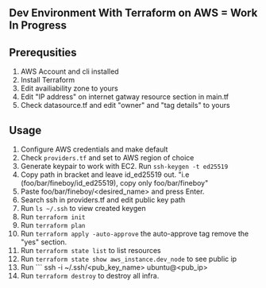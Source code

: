 ## Dev Environment With Terraform on AWS = Work In Progress

## Prerequsities 

1. AWS Account and cli installed
2. Install Terraform
3. Edit availiability zone to yours 
4. Edit "IP address" on internet gatway resource section in main.tf
5. Check datasource.tf and edit "owner" and "tag details" to yours

## Usage

1. Configure AWS credentials and make default
2. Check ``` providers.tf ``` and set to AWS region of choice
3. Generate keypair to work with EC2. 
        Run ``` ssh-keygen -t ed25519 ```
4. Copy path in bracket and leave id_ed25519 out. "i.e (foo/bar/fineboy/id_ed25519), copy only foo/bar/fineboy"
5. Paste foo/bar/fineboy/<desired_name> and press Enter.
6. Search ssh in providers.tf and edit public key path
7. Run ``` ls ~/.ssh ``` to view created keygen
8. Run ``` terraform init ```
9. Run ``` terraform plan ```
10. Run ``` terraform apply -auto-approve ``` the auto-approve tag remove the "yes" section.
11. Run ``` terraform state list ``` to list resources
12. Run ``` terraform state show aws_instance.dev_node ``` to see public ip 
13. Run ``` ssh -i ~/.ssh/<pub_key_name> ubuntu@<pub_ip>
14. Run ``` terraform destroy ``` to destroy all infra.